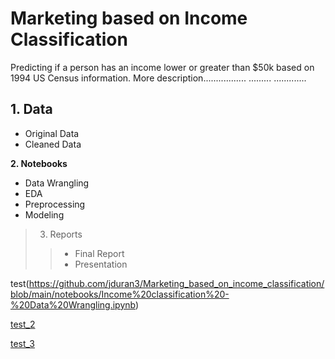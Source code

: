 # Marketing based on Income Classification

Predicting if a person has an income lower or greater than $50k based on 1994 US Census information.
More description.................
.........
.............

## 1. Data
- Original Data
- Cleaned Data

**2. Notebooks**
- Data Wrangling
- EDA
- Preprocessing
- Modeling

> 3. Reports
>> - Final Report
>> - Presentation


test(https://github.com/jduran3/Marketing_based_on_income_classification/blob/main/notebooks/Income%20classification%20-%20Data%20Wrangling.ipynb)

[test_2](/notebooks/Income%20classification%20-%20Data%20Wrangling.ipynb)

[test_3](https://github.com/jduran3/Marketing_based_on_income_classification/blob/main/notebooks/Income%20classification%20-%20Data%20Wrangling.ipynb)